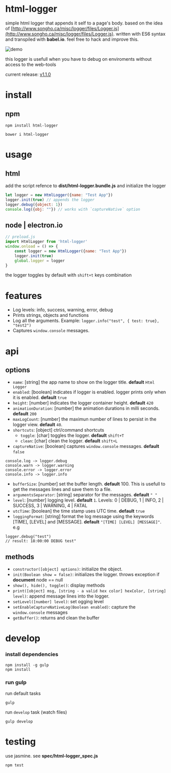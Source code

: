 
html-logger
===========
simple html logger that appends it self to a page's body. based on the idea of [http://www.songho.ca/misc/logger/files/Logger.js](http://www.songho.ca/misc/logger/files/Logger.js).
written with ES6 syntax and transpiled with **babel.io**. feel free to hack and improve this.

![demo](https://github.com/b1tdust/html-logger/blob/master/demo/demo.gif?raw=true)

this logger is usefull when you have to debug on enviroments without access to the web-tools

current release: [v1.1.0](https://github.com/b1tdust/html-logger/releases/tag/v1.1.0)

install
=======
## npm
```
npm install html-logger
```

```
bower i html-logger
```

usage
=====
## html
add the script refence to **dist/html-logger.bundle.js** and initialize the logger
```js
let logger = new HtmlLogger({name: "Test App"})
logger.init(true) // appends the logger
logger.debug({object: 1})
console.log({obj: ""}) // works with `captureNative` option
```

## node | electron.io
```js
// preload.js
import HtmlLogger from 'html-logger'
window.onload = () => {
    const logger = new HtmlLogger({name: "Test App"})
    logger.init(true)
    global.logger = logger
}
```

the logger toggles by default with `shift+t` keys combination

features
========
* Log levels: info, success, warning, error, debug
* Prints strings, objects and functions
* Log all the arguments. Example: `logger.info("test", { test: true}, "test2")`
* Captures `window.console` messages.

api
===
## options
* `name`: [string] the app name to show on the logger title. **default** `Html Logger`
* `enabled`: [boolean] indicates if logger is enabled. logger prints only when it is enabled. **default** `true`
* `height`: [number] indicates the logger container height. **default** `420`
* `animationDuration`: [number] the animation durations in milli seconds. **default** `200`
* `maxLogCount`: [number] the maximun number of lines to persist in the logger view. **default** `40`.
* `shortcuts`: [object] ctrl/command shortcuts
    * `toggle`: [char] toggles the logger. **default** `shift+T`
    * `clean`: [char] clean the logger. **default** `shift+L`
* `captureNative`: [boolean] captures `window.console` messages. **default** `false`
```
console.log -> logger.debug
console.warn -> logger.warning
console.error -> logger.error
console.info -> logger.info
```
* `bufferSize`: [number] set the buffer length. **default** 100. This is usefull to get the messages lines and save them to a file.
* `argumentsSeparator`: [string] separator for the messages. **default** `" "`
* `level`: [number] logging level. **default** `1`. Levels: 0 | DEBUG, 1 | INFO, 2 | SUCCESS, 3 | WARNING, 4 | FATAL
* `utcTime`: [boolean] the time stamp uses UTC time. **default** `true`
* `loggingFormat`: [string] format the log message using the keywords [TIME], [LEVEL] and [MESSAGE]. **default** `"[TIME] [LEVEL] [MESSAGE]"`. e.g
```
logger.debug("test")
// result: 18:00:00 DEBUG test"
```

## methods
* `constructor([object] options)`: initialize the object.
* `init(Boolean show = false)`: initializes the logger. throws exception if **document** node == null
* `show(), hide(), toggle()`: display methods
* `print([object] msg, [string - a valid hex color] hexColor, [string] level)`: append message lines into the logger.
* `setLevel([number] level)`: set ogging level
* `setEnableCaptureNativeLog(Boolean enabled)`: capture the `window.console` messages
* `getBuffer()`: returns and clean the buffer

develop
=======
### install dependencies
```
npm install -g gulp
npm install
``` 
### run gulp
run default tasks
```
gulp
```
run `develop` task (watch files)
```
gulp develop
```

testing
======

use jasmine. see **spec/html-logger_spec.js**
```
npm test
```